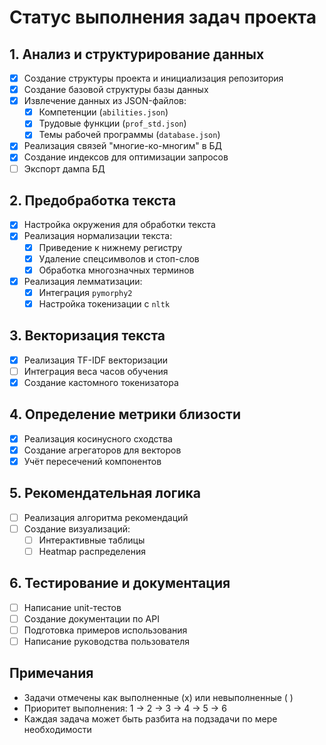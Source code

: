 # Статус выполнения задач проекта

## 1. Анализ и структурирование данных
- [x] Создание структуры проекта и инициализация репозитория
- [x] Создание базовой структуры базы данных
- [x] Извлечение данных из JSON-файлов:
  - [x] Компетенции (`abilities.json`)
  - [x] Трудовые функции (`prof_std.json`)
  - [x] Темы рабочей программы (`database.json`)
- [x] Реализация связей "многие-ко-многим" в БД
- [x] Создание индексов для оптимизации запросов
- [ ] Экспорт дампа БД

## 2. Предобработка текста
- [x] Настройка окружения для обработки текста
- [x] Реализация нормализации текста:
  - [x] Приведение к нижнему регистру
  - [x] Удаление спецсимволов и стоп-слов
  - [x] Обработка многозначных терминов
- [x] Реализация лемматизации:
  - [x] Интеграция `pymorphy2`
  - [x] Настройка токенизации с `nltk`

## 3. Векторизация текста
- [x] Реализация TF-IDF векторизации
- [ ] Интеграция веса часов обучения
- [x] Создание кастомного токенизатора

## 4. Определение метрики близости
- [x] Реализация косинусного сходства
- [x] Создание агрегаторов для векторов
- [x] Учёт пересечений компонентов

## 5. Рекомендательная логика
- [ ] Реализация алгоритма рекомендаций
- [ ] Создание визуализаций:
  - [ ] Интерактивные таблицы
  - [ ] Heatmap распределения

## 6. Тестирование и документация
- [ ] Написание unit-тестов
- [ ] Создание документации по API
- [ ] Подготовка примеров использования
- [ ] Написание руководства пользователя

## Примечания
- Задачи отмечены как выполненные (x) или невыполненные ( )
- Приоритет выполнения: 1 → 2 → 3 → 4 → 5 → 6
- Каждая задача может быть разбита на подзадачи по мере необходимости
